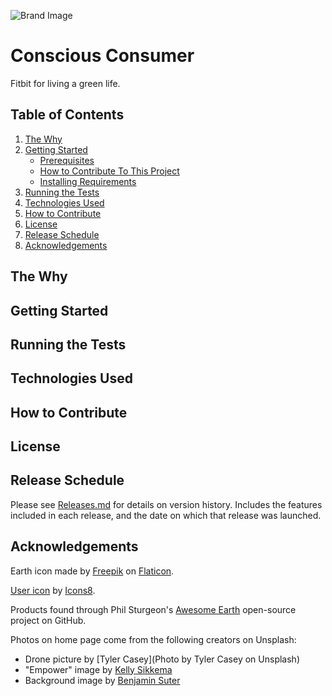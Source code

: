 ![Brand Image](https://i.postimg.cc/kgPFx4cP/Screen-Shot-2020-03-23-at-12-43-12-PM.png)

# Conscious Consumer
Fitbit for living a green life.

## Table of Contents
1. [The Why](#the-why)
2. [Getting Started](#getting-started)
    - [Prerequisites](#prerequisites)
    - [How to Contribute To This Project](#how-to-contribute-to-this-project)
    - [Installing Requirements](#installing-requirements)
3. [Running the Tests](#running-the-tests)
4. [Technologies Used](#technologies-used)
5. [How to Contribute](#how-to-contribute)
6. [License](#license)
7. [Release Schedule](#release-schedule)
8. [Acknowledgements](#acknowledgements)

## The Why

## Getting Started

## Running the Tests

## Technologies Used

## How to Contribute

## License

## Release Schedule
Please see [Releases.md](Releases.md) for details on version history. Includes the features included in each release, and the date on which that release was launched.

## Acknowledgements
Earth icon made by [Freepik](https://www.flaticon.com/authors/freepik) on [Flaticon](https://flaticon.com/).

[User icon](https://icons8.com/icons/set/user) by [Icons8](https://icons8.com).

Products found through Phil Sturgeon's [Awesome Earth](https://github.com/philsturgeon/awesome-earth#footprint-calculators) open-source project on GitHub.

Photos on home page come from the following creators on Unsplash:
- Drone picture by [Tyler Casey](Photo by Tyler Casey on Unsplash)
- "Empower" image by [Kelly Sikkema](https://unsplash.com/@kellysikkema)
- Background image by [Benjamin Suter](https://unsplash.com/@benjaminjsuter)
